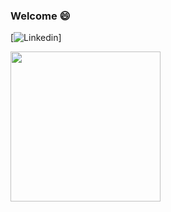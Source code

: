 ### Welcome 😄



[![Linkedin](https://img.shields.io/badge/-Oguz%20Turker-000??style=flat-square&logo=Linkedin&logoColor=white&link=https://www.linkedin.com/in/oguzturker8/)]

<img src="https://media1.tenor.com/images/26223391687fab5af0542df1c9e367f5/tenor.gif?itemid=4902426" width="240" />
